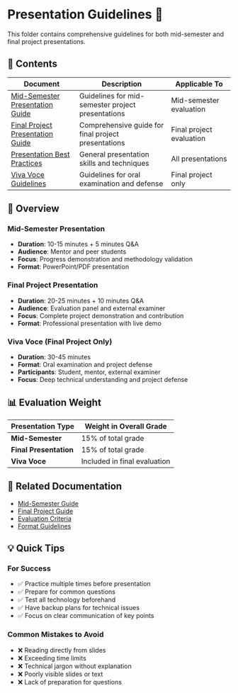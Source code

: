 # Presentation Guidelines 🎤

This folder contains comprehensive guidelines for both mid-semester and final project presentations.

## 📁 Contents

| Document                                                        | Description                                         | Applicable To            |
| --------------------------------------------------------------- | --------------------------------------------------- | ------------------------ |
| [Mid-Semester Presentation Guide](mid-semester-presentation.md) | Guidelines for mid-semester project presentations   | Mid-semester evaluation  |
| [Final Project Presentation Guide](final-presentation.md)       | Comprehensive guide for final project presentations | Final project evaluation |
| [Presentation Best Practices](presentation-best-practices.md)   | General presentation skills and techniques          | All presentations        |
| [Viva Voce Guidelines](viva-guidelines.md)                      | Guidelines for oral examination and defense         | Final project only       |

## 🎯 Overview

### Mid-Semester Presentation

- **Duration**: 10-15 minutes + 5 minutes Q&A
- **Audience**: Mentor and peer students
- **Focus**: Progress demonstration and methodology validation
- **Format**: PowerPoint/PDF presentation

### Final Project Presentation

- **Duration**: 20-25 minutes + 10 minutes Q&A
- **Audience**: Evaluation panel and external examiner
- **Focus**: Complete project demonstration and contribution
- **Format**: Professional presentation with live demo

### Viva Voce (Final Project Only)

- **Duration**: 30-45 minutes
- **Format**: Oral examination and project defense
- **Participants**: Student, mentor, external examiner
- **Focus**: Deep technical understanding and project defense

## 📊 Evaluation Weight

| Presentation Type      | Weight in Overall Grade      |
| ---------------------- | ---------------------------- |
| **Mid-Semester**       | 15% of total grade           |
| **Final Presentation** | 15% of total grade           |
| **Viva Voce**          | Included in final evaluation |

## 🔗 Related Documentation

- [Mid-Semester Guide](../mid-semester/)
- [Final Project Guide](../final-project/)
- [Evaluation Criteria](../evaluation/)
- [Format Guidelines](../mid-semester/format-guidelines.md)

## 💡 Quick Tips

### For Success

- ✅ Practice multiple times before presentation
- ✅ Prepare for common questions
- ✅ Test all technology beforehand
- ✅ Have backup plans for technical issues
- ✅ Focus on clear communication of key points

### Common Mistakes to Avoid

- ❌ Reading directly from slides
- ❌ Exceeding time limits
- ❌ Technical jargon without explanation
- ❌ Poorly visible slides or text
- ❌ Lack of preparation for questions
